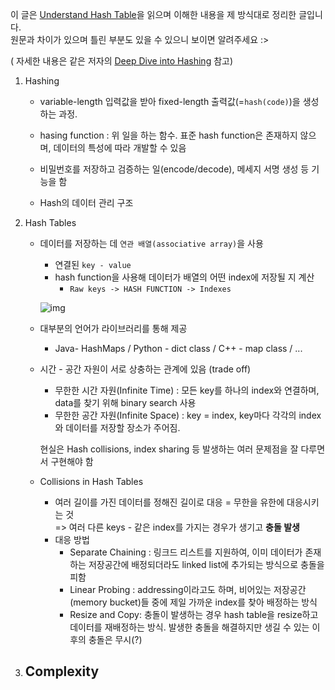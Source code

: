 
이 글은 [Understand Hash Table](https://www.baeldung.com/cs/hash-tables)을 읽으며 이해한 내용을 제 방식대로 정리한 글입니다.   
원문과 차이가 있으며 틀린 부분도 있을 수 있으니 보이면 알려주세요 :>

( 자세한 내용은 같은 저자의 [Deep Dive into Hashing](https://www.baeldung.com/cs/hashing) 참고)
1. Hashing 
    - variable-length 입력값을 받아 fixed-length 출력값(=`hash(code)`)을 생성하는 과정.
    
    - hasing function : 위 일을 하는 함수. 표준 hash function은 존재하지 않으며, 데이터의 특성에 따라 개발할 수 있음
    - 비밀번호를 저장하고 검증하는 일(encode/decode), 메세지 서명 생성 등 기능을 함
    - Hash의 데이터 관리 구조

2. Hash Tables
    - 데이터를 저장하는 데 `연관 배열(associative array)`을 사용
        - 연결된 `key - value`
        - hash function을 사용해 데이터가 배열의 어떤 index에 저장될 지 계산
            - `Raw keys -> HASH FUNCTION -> Indexes`
        
        ![img](https://www.baeldung.com/wp-content/uploads/sites/4/2022/04/HashTable3.png)

    - 대부분의 언어가 라이브러리를 통해 제공
        - Java- HashMaps / Python - dict class / C++ - map class / ...
    
    - 시간 - 공간 자원이 서로 상충하는 관계에 있음 (trade off)
        - 무한한 시간 자원(Infinite Time) : 모든 key를 하나의 index와 연결하며, data를 찾기 위해 binary search 사용
        - 무한한 공간 자원(Infinite Space) : key = index, key마다 각각의 index와 데이터를 저장할 장소가 주어짐.

        현실은 Hash collisions, index sharing 등 발생하는 여러 문제점을 잘 다루면서 구현해야 함
    
    - Collisions in Hash Tables
        - 여러 길이를 가진 데이터를 정해진 길이로 대응 = 무한을 유한에 대응시키는 것   
        => 여러 다른 keys - 같은 index를 가지는 경우가 생기고 **충돌 발생**
        - 대응 방법
            - Separate Chaining : 링크드 리스트를 지원하여, 이미 데이터가 존재하는 저장공간에 배정되더라도 linked list에 추가되는 방식으로 충돌을 피함
            - Linear Probing : addressing이라고도 하며, 비어있는 저장공간(memory bucket)들 중에 제일 가까운 index를 찾아 배정하는 방식  
            - Resize and Copy: 충돌이 발생하는 경우 hash table을 resize하고 데이터를 재배정하는 방식. 발생한 충돌을 해결하지만 생길 수 있는 이후의 충돌은 무시(?)

3. Complexity 
    - 